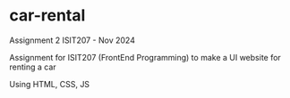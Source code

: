 # car-rental
Assignment 2 ISIT207 - Nov 2024

Assignment for ISIT207 (FrontEnd Programming) to make a UI website for renting a car

Using HTML, CSS, JS
